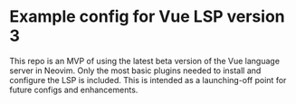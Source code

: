# Example config for Vue LSP version 3

This repo is an MVP of using the latest beta version of the Vue language server in Neovim. Only the most basic plugins needed to install and configure the LSP is included. This is intended as a launching-off point for future configs and enhancements.
